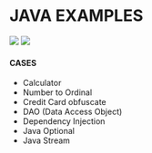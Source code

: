 # JAVA EXAMPLES

![](https://img.shields.io/badge/GitHub-181717?style=flat&logo=github&logoColor=white)
![](https://img.shields.io/badge/Java-ED8B00?style=flat&logo=openjdk&logoColor=white)

#### CASES
- Calculator
- Number to Ordinal
- Credit Card obfuscate
- DAO (Data Access Object)
- Dependency Injection
- Java Optional
- Java Stream
